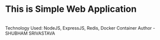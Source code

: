 # This is Simple Web Application 
<br>
Technology Used: NodeJS, ExpressJS, Redis, Docker Container
Author - SHUBHAM SRIVASTAVA
</br>